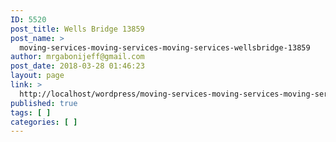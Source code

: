 ```yaml
---
ID: 5520
post_title: Wells Bridge 13859
post_name: >
  moving-services-moving-services-moving-services-wellsbridge-13859
author: mrgabonijeff@gmail.com
post_date: 2018-03-28 01:46:23
layout: page
link: >
  http://localhost/wordpress/moving-services-moving-services-moving-services-wellsbridge-13859/
published: true
tags: [ ]
categories: [ ]
---
```

